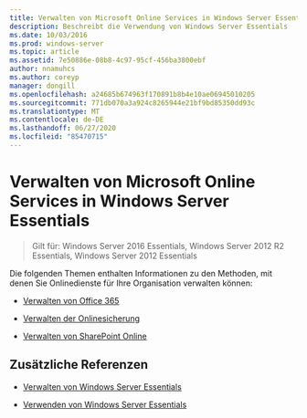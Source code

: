 ```yaml
---
title: Verwalten von Microsoft Online Services in Windows Server Essentials
description: Beschreibt die Verwendung von Windows Server Essentials
ms.date: 10/03/2016
ms.prod: windows-server
ms.topic: article
ms.assetid: 7e50886e-08b8-4c97-95cf-456ba3800ebf
author: nnamuhcs
ms.author: coreyp
manager: dongill
ms.openlocfilehash: a24685b674963f170891b8b4e10ae06945010205
ms.sourcegitcommit: 771db070a3a924c8265944e21bf9bd85350dd93c
ms.translationtype: MT
ms.contentlocale: de-DE
ms.lasthandoff: 06/27/2020
ms.locfileid: "85470715"
---
```

# <a name="manage-microsoft-online-services-in-windows-server-essentials"></a>Verwalten von Microsoft Online Services in Windows Server Essentials

>Gilt für: Windows Server 2016 Essentials, Windows Server 2012 R2 Essentials, Windows Server 2012 Essentials

Die folgenden Themen enthalten Informationen zu den Methoden, mit denen Sie Onlinedienste für Ihre Organisation verwalten können:

-   [Verwalten von Office 365](Manage-Office-365-in-Windows-Server-Essentials.md)

-   [Verwalten der Onlinesicherung](Manage-Online-Backup-in-Windows-Server-Essentials.md)

-   [Verwalten von SharePoint Online](Manage-SharePoint-Online-in-Windows-Server-Essentials.md)

## <a name="additional-references"></a>Zusätzliche Referenzen

-   [Verwalten von Windows Server Essentials](Manage-Windows-Server-Essentials.md)

-   [Verwenden von Windows Server Essentials](../use/Use-Windows-Server-Essentials.md)